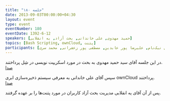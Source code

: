 ```yaml
---
title: "جلسه ۱۸۰"
date: 2013-09-03T00:00:00+04:30
layout: event
type: event
eventNumber: 180
eventDate: 1392-6-12
speakers: [حمید مهدوی, علی خاندانی, بحث آزاد, یه انقلابی]
topics: [Bash Scripting, ownCloud, پتنت]
participants: [بهنام توکلی کرمانی, محمد محمدی, کیوان هدایتی, اسماعیل پارسا, وحید نادری, سید حمید مهدوی, کاوه محمدی, امین نعمتی, ادوین بابومیان, حمید پاک‌نهاد, کوشا اسماعیل‌پور, نفیسه حاتمی خواه, زهرا کهن, رضا شالباف‌زاده, آرمان مزدائی, فرید دهقان, محمد حسین حامدی, سید مجید عظیمی, رضا سامعی, سجاد بهار, امین صباغی, مرتضی فتحی, محمد کریمی, علی رستمی, علی خاندانی, محمد درویش, ایریکس, همید عظیمی, نسترن محمودیار, محمد افاضاتی, فرود غفوری, مرتضی میلانی, مرتضی علم الهدی, وحید اشرفیان, پویان حیرت پور, مهراد قاضی‌پور, علیرضا صفری, مصطفی روشناوند, امیرحسین گودرزی, سید محمد مسعود صدرنژاد, دانیال نیک‌نام, علیرضا پور عابدین, مصطفی پور زعفرانی, محمد سری]
---
```

در این جلسه آقای سید حمید مهدوی به بحث در مورد اسکریپت نویسی در شِل پرداختند.  
[صدا](https://archive.org/details/tehlug_180_bash_scripting)  

سپس آقای علی خاندانی به معرفی سیستم ذخیره‌سازی ابری ownCloud پرداختند.  
[صدا](https://archive.org/details/tehlug_180_own_cloud)  

پس از آن آقای یه انقلابی مدیریت بحث آزاد کاربران در مورد پتنت‌ها را بر عهده گرفتند.